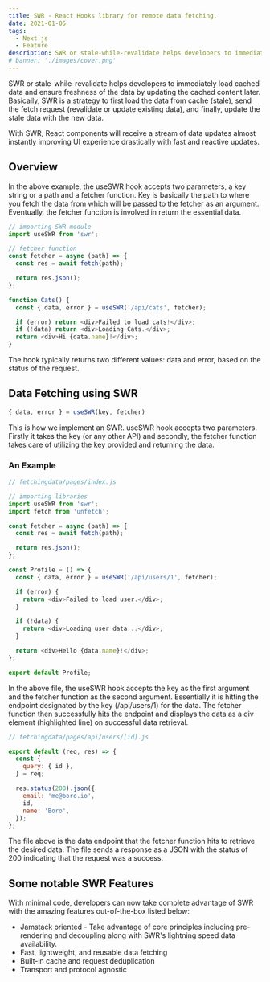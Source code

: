 ```yaml
---
title: SWR - React Hooks library for remote data fetching.
date: 2021-01-05
tags:
  - Next.js
  - Feature
description: SWR or stale-while-revalidate helps developers to immediately load cached data and ensure freshness of the data by updating the cached content later.
# banner: './images/cover.png'
---
```


SWR or stale-while-revalidate helps developers to immediately load cached data and ensure freshness of the data by updating the cached content later. Basically, SWR is a strategy to first load the data from cache (stale), send the fetch request (revalidate or update existing data), and finally, update the stale data with the new data.

With SWR, React components will receive a stream of data updates almost instantly improving UI experience drastically with fast and reactive updates.

## Overview

In the above example, the useSWR hook accepts two parameters, a key string or a path and a fetcher function. Key is basically the path to where you fetch the data from which will be passed to the fetcher as an argument. Eventually, the fetcher function is involved in return the essential data.

```js
// importing SWR module
import useSWR from 'swr';

// fetcher function
const fetcher = async (path) => {
  const res = await fetch(path);

  return res.json();
};

function Cats() {
  const { data, error } = useSWR('/api/cats', fetcher);

  if (error) return <div>Failed to load cats!</div>;
  if (!data) return <div>Loading Cats.</div>;
  return <div>Hi {data.name}!</div>;
}
```

The hook typically returns two different values: data and error, based on the status of the request.

## Data Fetching using SWR

```js
{ data, error } = useSWR(key, fetcher)
```

This is how we implement an SWR. useSWR hook accepts two parameters. Firstly it takes the key (or any other API) and secondly, the fetcher function takes care of utilizing the key provided and returning the data.

### An Example

```js {22}
// fetchingdata/pages/index.js

// importing libraries
import useSWR from 'swr';
import fetch from 'unfetch';

const fetcher = async (path) => {
  const res = await fetch(path);

  return res.json();
};

const Profile = () => {
  const { data, error } = useSWR('/api/users/1', fetcher);

  if (error) {
    return <div>Failed to load user.</div>;
  }

  if (!data) {
    return <div>Loading user data...</div>;
  }

  return <div>Hello {data.name}!</div>;
};

export default Profile;
```

In the above file, the useSWR hook accepts the key as the first argument and the fetcher function as the second argument. Essentially it is hitting the endpoint designated by the key (/api/users/1) for the data. The fetcher function then successfully hits the endpoint and displays the data as a div element (highlighted line) on successful data retrieval.

```js
// fetchingdata/pages/api/users/[id].js

export default (req, res) => {
  const {
    query: { id },
  } = req;

  res.status(200).json({
    email: 'me@boro.io',
    id,
    name: 'Boro',
  });
};
```

The file above is the data endpoint that the fetcher function hits to retrieve the desired data. The file sends a response as a JSON with the status of 200 indicating that the request was a success.

## Some notable SWR Features

With minimal code, developers can now take complete advantage of SWR with the amazing features out-of-the-box listed below:

- Jamstack oriented - Take advantage of core principles including pre-rendering and decoupling along with SWR's lightning speed data availability.
- Fast, lightweight, and reusable data fetching
- Built-in cache and request deduplication
- Transport and protocol agnostic
